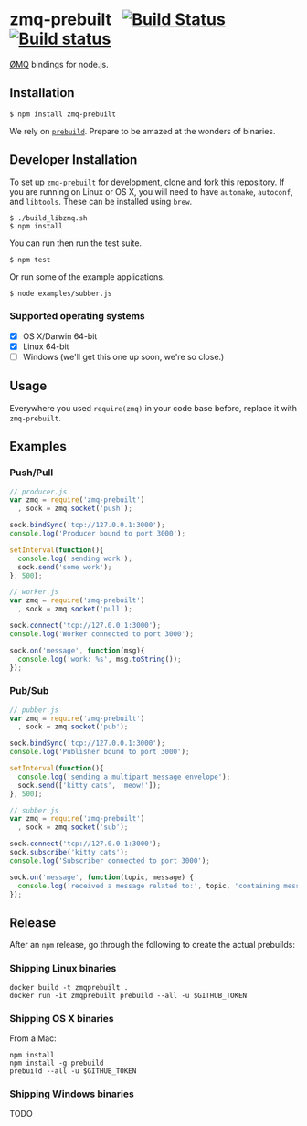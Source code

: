 # zmq-prebuilt &nbsp;&nbsp;[![Build Status](https://travis-ci.org/nteract/zmq-prebuilt.png)](https://travis-ci.org/nteract/zmq-prebuilt) &nbsp;[![Build status](https://ci.appveyor.com/api/projects/status/6u7saauir2msxpou?svg=true)](https://ci.appveyor.com/project/rgbkrk/zmq-prebuilt)

[ØMQ](http://www.zeromq.org/) bindings for node.js.

## Installation

    $ npm install zmq-prebuilt

We rely on [`prebuild`](https://github.com/mafintosh/prebuild). Prepare to be amazed at the wonders of binaries.

## Developer Installation

To set up `zmq-prebuilt` for development, clone and fork this repository. If you are running on Linux
or OS X, you will need to have `automake`, `autoconf`, and `libtools`. These can be installed using `brew`.

```
$ ./build_libzmq.sh
$ npm install
```

You can run then run the test suite.

```
$ npm test
```

Or run some of the example applications.

```
$ node examples/subber.js
```

### Supported operating systems

* [X] OS X/Darwin 64-bit
* [X] Linux 64-bit
* [ ] Windows (we'll get this one up soon, we're so close.)

## Usage

Everywhere you used `require(zmq)` in your code base before, replace it with `zmq-prebuilt`.

## Examples

### Push/Pull

```js
// producer.js
var zmq = require('zmq-prebuilt')
  , sock = zmq.socket('push');

sock.bindSync('tcp://127.0.0.1:3000');
console.log('Producer bound to port 3000');

setInterval(function(){
  console.log('sending work');
  sock.send('some work');
}, 500);
```

```js
// worker.js
var zmq = require('zmq-prebuilt')
  , sock = zmq.socket('pull');

sock.connect('tcp://127.0.0.1:3000');
console.log('Worker connected to port 3000');

sock.on('message', function(msg){
  console.log('work: %s', msg.toString());
});
```

### Pub/Sub

```js
// pubber.js
var zmq = require('zmq-prebuilt')
  , sock = zmq.socket('pub');

sock.bindSync('tcp://127.0.0.1:3000');
console.log('Publisher bound to port 3000');

setInterval(function(){
  console.log('sending a multipart message envelope');
  sock.send(['kitty cats', 'meow!']);
}, 500);
```

```js
// subber.js
var zmq = require('zmq-prebuilt')
  , sock = zmq.socket('sub');

sock.connect('tcp://127.0.0.1:3000');
sock.subscribe('kitty cats');
console.log('Subscriber connected to port 3000');

sock.on('message', function(topic, message) {
  console.log('received a message related to:', topic, 'containing message:', message);
});
```

## Release

After an `npm` release, go through the following to create the actual prebuilds:

### Shipping Linux binaries

```
docker build -t zmqprebuilt .
docker run -it zmqprebuilt prebuild --all -u $GITHUB_TOKEN
```

### Shipping OS X binaries

From a Mac:

```
npm install
npm install -g prebuild
prebuild --all -u $GITHUB_TOKEN
```

### Shipping Windows binaries

TODO

